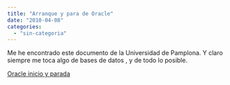 ```yaml
---
title: "Arranque y para de Oracle"
date: "2010-04-08"
categories: 
  - "sin-categoria"
---
```


Me he encontrado este documento de la Universidad de Pamplona. Y claro siempre me toca algo de bases de datos , y de todo lo posible.

[](https://luispuente.net/2010/04/arranque-y-para-de-oracle/oracle_inici_y_fin_automatico/)[Oracle inicio y parada](https://luispuente.net/wp-content/uploads/2010/04/oracle_inici_y_fin_automatico.pdf)
